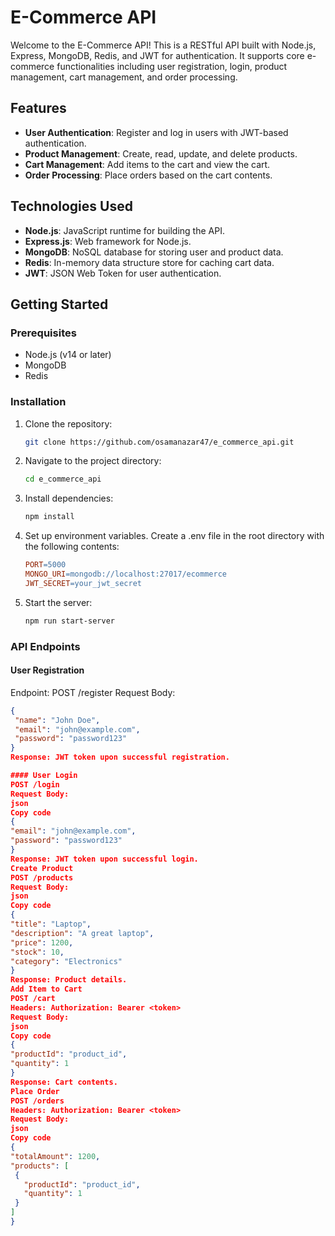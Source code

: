 # E-Commerce API

Welcome to the E-Commerce API! This is a RESTful API built with Node.js, Express, MongoDB, Redis, and JWT for authentication. It supports core e-commerce functionalities including user registration, login, product management, cart management, and order processing.

## Features

- **User Authentication**: Register and log in users with JWT-based authentication.
- **Product Management**: Create, read, update, and delete products.
- **Cart Management**: Add items to the cart and view the cart.
- **Order Processing**: Place orders based on the cart contents.

## Technologies Used

- **Node.js**: JavaScript runtime for building the API.
- **Express.js**: Web framework for Node.js.
- **MongoDB**: NoSQL database for storing user and product data.
- **Redis**: In-memory data structure store for caching cart data.
- **JWT**: JSON Web Token for user authentication.

## Getting Started

### Prerequisites

- Node.js (v14 or later)
- MongoDB
- Redis

### Installation

1. Clone the repository:

   ```bash
   git clone https://github.com/osamanazar47/e_commerce_api.git

2. Navigate to the project directory:

   ```bash
   cd e_commerce_api

3. Install dependencies:
   ```bash
   npm install

4. Set up environment variables.
    Create a .env file in the root directory with the following contents:
   ```makefile
   PORT=5000
   MONGO_URI=mongodb://localhost:27017/ecommerce
   JWT_SECRET=your_jwt_secret

5. Start the server:

   ```bash
   npm run start-server

### API Endpoints
#### User Registration
Endpoint: POST /register
Request Body:
   ```json
   {
    "name": "John Doe",
    "email": "john@example.com",
    "password": "password123"
   }
Response: JWT token upon successful registration.

#### User Login
POST /login
Request Body:
json
Copy code
{
  "email": "john@example.com",
  "password": "password123"
}
Response: JWT token upon successful login.
Create Product
POST /products
Request Body:
json
Copy code
{
  "title": "Laptop",
  "description": "A great laptop",
  "price": 1200,
  "stock": 10,
  "category": "Electronics"
}
Response: Product details.
Add Item to Cart
POST /cart
Headers: Authorization: Bearer <token>
Request Body:
json
Copy code
{
  "productId": "product_id",
  "quantity": 1
}
Response: Cart contents.
Place Order
POST /orders
Headers: Authorization: Bearer <token>
Request Body:
json
Copy code
{
  "totalAmount": 1200,
  "products": [
    {
      "productId": "product_id",
      "quantity": 1
    }
  ]
}